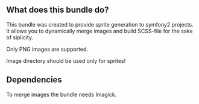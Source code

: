 What does this bundle do?
-----------------

This bundle was created to provide sprite generation to symfony2 projects. It allows you to dynamically merge images and build SCSS-file for the sake of siplicity.

Only PNG images are supported.

Image directory should be used only for sprites!

Dependencies
-----------------

To merge images the bundle needs Imagick.